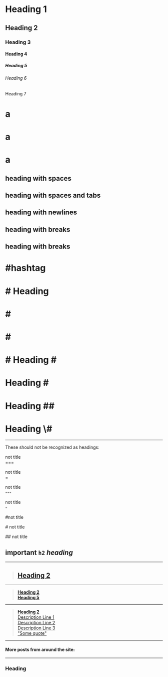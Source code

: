 <!--------------------------------------
                Basics
--------------------------------------->

<!--simple headings-->

# Heading 1

## Heading 2

### Heading 3

#### Heading 4

##### Heading 5

###### Heading 6

Heading 7

<!--------------------------------------
                Whitespace
--------------------------------------->

# a

# a

# a

<!--with whitespace-->

## heading with spaces

## heading with spaces and tabs

## heading with newlines

## heading with breaks

## heading with breaks

<!--------------------------------------
            Special Characters
--------------------------------------->

# #hashtag

# # Heading

<!-- just a # sign -->

# \#

# \#

<!-- a # sign at the end would be removed -->

# # Heading \#

# Heading \#

# Heading #\#

<!-- already escaped -->

# Heading \\#

* * *

These should not be recognized as headings:

not title  
\===

not title  
\=

not title  
\---

not title  
\-

#not title

\# not title

\## not title

<!--------------------------------------
                Combinations
--------------------------------------->

<!--inline elements are allowed-->

## **important** `h2` *heading*

<!--inside a link-->

* * *

> ## [Heading 2](/page.html)

* * *

> [**Heading 2**  
> **Heading 5**](/page.html)

* * *

> [**Heading 2**
> \
> Description Line 1  
> Description Line 2  
> Description Line 3
> \
> "Some quote"](/page.html)

* * *

<!--with a divider-->

#### More posts from around the site:

* * *

<!--inside inline element-->

### **Heading**